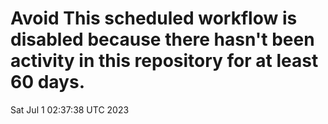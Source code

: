 # Avoid This scheduled workflow is disabled because there hasn't been activity in this repository for at least 60 days.
Sat Jul  1 02:37:38 UTC 2023
